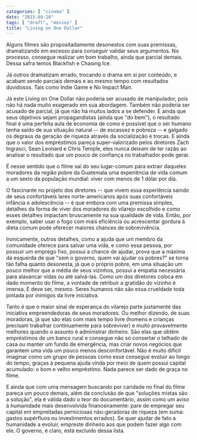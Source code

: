 ```yaml
---
categories: [ "cinema" ]
date: "2015-09-20"
tags: [ "draft", "movies" ]
title: "Living on One Dollar"
---
```

Alguns filmes são propositadamente desonestos com suas premissas,
dramatizando em excesso para conseguir validar seus argumentos. No
processo, consegue realizar um bom trabalho, ainda que parcial
demais. Dessa safra temos Blackfish e Chasing Ice.

Já outros dramatizam errado, trocando o drama em si por conteúdo,
e acabam sendo parciais demais e ao mesmo tempo com resultados
duvidosos. Tais como Indie Game e No Impact Man.

Já este Living on One Dollar não poderia ser acusado de manipulador,
pois não há nada muito exagerado em sua abordagem. Também não poderia
ser acusado de parcial, já que não há muitos lados a se defender. E
ainda que seus objetivos sejam propagandistas (ainda que "do bem"),
o resultado final é uma perfeita aula de economia de como é possível
que o ser humano tenha saído de sua situação natural -- de escassez
e pobreza -- e galgado os degraus da geração de riqueza através da
socialização e trocas. E ainda que o valor dos empréstimos pareça
super-valorizado pelos diretores Zach Ingrasci, Sean Leonard e Chris
Temple, eles nunca deixam de ter razão ao analisar o resultado que um
pouco de confiança no trabalhador pode gerar.

É nesse sentido que o filme sai do seu lugar-comum para extrair daqueles
moradores da região pobre da Guatemala uma experiência de vida comum
a um sexto da população mundial: viver com menos de 1 dólar por dia.

O fascinante no projeto dos diretores -- que vivem essa experiência
saindo de seus confortáveis lares norte-americanos após suas
confortáveis infância e adolescência -- é que embora com uma premissa
simples, detalhes da forma de viver dos moradores do vilarejo escolhido e
como esses detalhes impactam bruscamente na sua qualidade de vida. Então,
por exemplo, saber usar o fogo com mais eficiência ou acrescentar
gordura à dieta comum pode oferecer maiores chances de sobrevivência.

Ironicamente, outros detalhes, como a ajuda que um membro da comunidade
oferece para salvar uma vida, e como essa pessoa, por possuir um emprego
fixo, possui a chance de ajudar, prova que a máxima da esquerda de que
"sem o governo, quem vai ajudar os pobres?" se torna tão falha quanto
desonesta, já que o próprio pobre, em uma situação um pouco melhor que
a média de seus vizinhos, possui a empatia necessária para alavancar
vidas ou até salvá-las. Como um dos diretores coloca em dado momento
do filme, a vontade de retribuir a gratidão do vizinho é imensa. E
deve ser, mesmo. Seres humanos não são essa crueldade toda pintada
por inimigos da livre iniciativa. 

Tanto é que o maior sinal de esperança do vilarejo parte justamente das
iniciativa empreendedoras de seus moradores. Ou melhor dizendo, de suas
moradoras, já que são elas com mais tempo livre (homens e crianças
precisam trabalhar continuamente para sobreviver) e muito provavelmente
melhores quando o assunto é administrar dinheiro. São elas que obtêm
empréstimos de um banco rural e consegue não só consertar o telhado
de casa ou manter um fundo de emergência, mas criar novos negócios que
garantem uma vida um pouco menos desconfortável. Não é muito difícil
imaginar como um grupo de pessoas como esse consegue evoluir ao longo
do tempo, graças à pequena ajuda vinda por meio de quem possui capital
acumulado: o bom e velho empréstimo. Nada parece ser dado de graça no
filme.

E ainda que com uma mensagem buscando por caridade no final do filme
pareça um pouco demais, além da conclusão de que "soluções mistas
são a solução", ela é válida dado o teor do documentário, assim
como um aviso à humanidade mais desenvolvida financeiramente: pare de
empregar seu capital em empreitadas perniciosas não-geradoras de riqueza
(em suma: gastos supérfluos ou investimentos errados). Se quer ajudar
de fato a humanidade a evoluir, empreste dinheiro aos que podem fazer
algo com ele. O governo, é claro, está excluído dessa lista.
